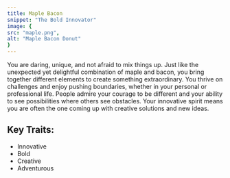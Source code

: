 ```yaml
---
title: Maple Bacon
snippet: "The Bold Innovator"
image: {
src: "maple.png",
alt: "Maple Bacon Donut"
}
---
```


You are daring, unique, and not afraid to mix things up. Just like the unexpected yet delightful combination of maple and bacon, you bring together different elements to create something extraordinary. You thrive on challenges and enjoy pushing boundaries, whether in your personal or professional life. People admire your courage to be different and your ability to see possibilities where others see obstacles. Your innovative spirit means you are often the one coming up with creative solutions and new ideas.

## Key Traits:

- Innovative
- Bold
- Creative
- Adventurous